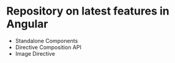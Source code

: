 # Repository on latest features in Angular

- Standalone Components
- Directive Composition API
- Image Directive
